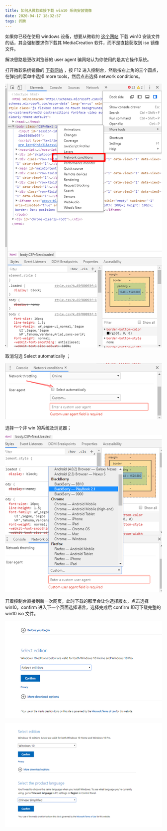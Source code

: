 ```yaml
---
title: 如何从微软直接下载 win10 系统安装镜像
date: 2020-04-17 18:32:57
tags: 折腾
---
```


如果你已经在使用 windows 设备，想要从微软的 [这个网站](https://www.microsoft.com/en-us/software-download/windows10) 下载 win10 安装文件的话，其会强制要求你下载其 MediaCreation 软件，而不是直接获取到 iso 镜像文件。

解决思路是更改浏览器的 user agent 骗网站认为你使用的是其它操作系统。

打开微软系统镜像的 [下载网站](https://www.microsoft.com/en-us/software-download/windows10) ，按 F12 进入控制台，然后按右上角的三个圆点，在弹出的菜单中选择 more tools，然后点击选择 network conditions。

![](how-to-download-win10-iso-file-from-microsoft/1.png)

取消勾选 Select automatically ；

![](how-to-download-win10-iso-file-from-microsoft/2.png)

选择一个非 win 的系统及浏览器；



![](how-to-download-win10-iso-file-from-microsoft/3.png)

开着控制台直接刷新一次网页，此时下载的那里会让你选择版本，点击选择 win10，confirm 进入下一个页面选择语言，选择完成后 confirm 即可下载完整的 win10 iso 文件。

![](how-to-download-win10-iso-file-from-microsoft/4.png)



![](how-to-download-win10-iso-file-from-microsoft/5.png)